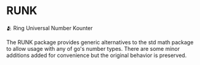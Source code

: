 # RUNK
🫂 Ring Universal Number Kounter

The RUNK package provides generic alternatives to the std math package to allow usage
with any of go's number types. There are some minor additions added for convenience but the original
behavior is preserved.